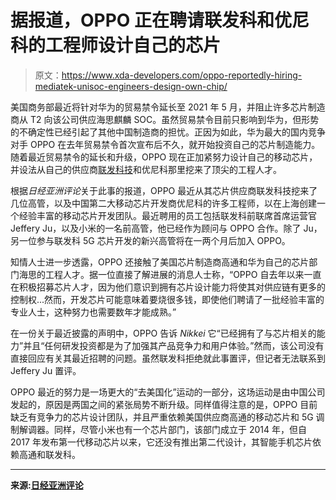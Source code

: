 # 据报道，OPPO 正在聘请联发科和优尼科的工程师设计自己的芯片

> 原文：<https://www.xda-developers.com/oppo-reportedly-hiring-mediatek-unisoc-engineers-design-own-chip/>

美国商务部最近将针对华为的贸易禁令延长至 2021 年 5 月，并阻止许多芯片制造商从 T2 向该公司供应海思麒麟 SOC。虽然贸易禁令目前只影响到华为，但形势的不确定性已经引起了其他中国制造商的担忧。正因为如此，华为最大的国内竞争对手 OPPO 在去年贸易禁令首次宣布后不久，就开始投资自己的芯片制造能力。随着最近贸易禁令的延长和升级，OPPO 现在正加紧努力设计自己的移动芯片，并设法从自己的供应商[联发科技](https://www.xda-developers.com/tag/mediatek/)和优尼科那里挖来了顶尖的工程人才。

根据*日经亚洲评论*关于此事的报道，OPPO 最近从其芯片供应商联发科技挖来了几位高管，以及中国第二大移动芯片开发商优尼科的许多工程师，以在上海创建一个经验丰富的移动芯片开发团队。最近聘用的员工包括联发科前联席首席运营官 Jeffery Ju，以及小米的一名前高管，他已经作为顾问与 OPPO 合作。除了 Ju，另一位参与联发科 5G 芯片开发的新兴高管将在一两个月后加入 OPPO。

知情人士进一步透露，OPPO 还接触了美国芯片制造商高通和华为自己的芯片部门海思的工程人才。据一位直接了解进展的消息人士称，“OPPO 自去年以来一直在积极招募芯片人才，因为他们意识到拥有芯片设计能力将使其对供应链有更多的控制权...然而，开发芯片可能意味着要烧很多钱，即使他们聘请了一批经验丰富的专业人士，这种努力也需要数年才能成熟。”

在一份关于最近披露的声明中，OPPO 告诉 *Nikkei* 它“已经拥有了与芯片相关的能力”并且“任何研发投资都是为了加强其产品竞争力和用户体验。”然而，该公司没有直接回应有关其最近招聘的问题。虽然联发科拒绝就此事置评，但记者无法联系到 Jeffery Ju 置评。

OPPO 最近的努力是一场更大的“去美国化”运动的一部分，这场运动是由中国公司发起的，原因是两国之间的紧张局势不断升级。同样值得注意的是，OPPO 目前缺乏有竞争力的芯片设计团队，并且严重依赖美国供应商高通的移动芯片和 5G 调制解调器。同样，尽管小米也有一个芯片部门，该部门成立于 2014 年，但自 2017 年发布第一代移动芯片以来，它还没有推出第二代设计，其智能手机芯片依赖高通和联发科。

* * *

**来源:[日经亚洲评论](https://asia.nikkei.com/Business/China-tech/China-s-Oppo-steps-up-chip-ambition-as-US-ban-hits-Huawei)**